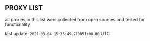 ## PROXY LIST

all proxies in this list were collected from open sources and tested for functionality

last update: `2025-03-04 15:35:49.779851+00:00` UTC